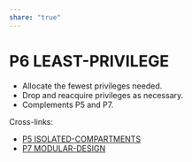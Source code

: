 ```yaml
---  
share: "true"  
---  
```

# P6 LEAST-PRIVILEGE  
- Allocate the fewest privileges needed.  
- Drop and reacquire privileges as necessary.  
- Complements P5 and P7.  
  
Cross-links:  
- [P5 ISOLATED-COMPARTMENTS](./P5%20ISOLATED-COMPARTMENTS.md)  
- [P7 MODULAR-DESIGN](./P7%20MODULAR-DESIGN.md)  
  
